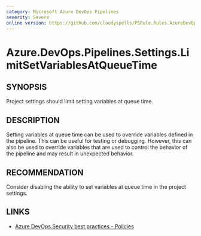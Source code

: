 ```yaml
---
category: Microsoft Azure DevOps Pipelines
severity: Severe
online version: https://github.com/cloudyspells/PSRule.Rules.AzureDevOps/blob/main/src/PSRule.Rules.AzureDevOps/en/Azure.DevOps.Pipelines.Settings.LimitSetVariablesAtQueueTime.md
---
```


# Azure.DevOps.Pipelines.Settings.LimitSetVariablesAtQueueTime

## SYNOPSIS

Project settings should limit setting variables at queue time.

## DESCRIPTION

Setting variables at queue time can be used to override variables defined in the
pipeline. This can be useful for testing or debugging. However, this can also be
used to override variables that are used to control the behavior of the pipeline
and may result in unexpected behavior.

## RECOMMENDATION

Consider disabling the ability to set variables at queue time in the project settings.

## LINKS

- [Azure DevOps Security best practices - Policies](https://learn.microsoft.com/en-us/azure/devops/organizations/security/security-best-practices?view=azure-devops#policies)
